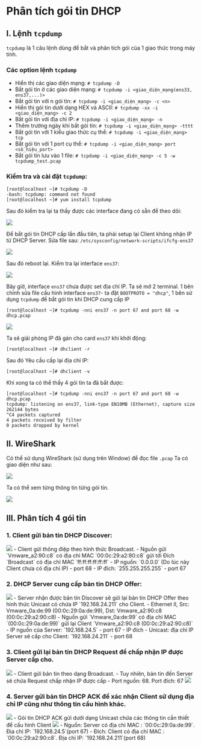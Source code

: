 # Phân tích gói tin DHCP

## I. Lệnh `tcpdump`
`tcpdump` là 1 câu lệnh dùng để bắt và phân tích gói của 1 giao thức trong máy tính.

### Các option lệnh `tcpdump`
- Hiển thị các giao diện mạng: `# tcpdump -D`
- Bắt gói tin ở các giao diện mạng: `# tcpdump -i <giao_diện_mạng(ens33, ens37,...)>`
- Bắt gói tin với n gói tin: `# tcpdump -i <giao_diện_mạng> -c <n>`
- Hiển thị gói tin dưới dạng HEX và ASCII: `# tcpdump -xx -i <giao_diện_mạng> -c 2`
- Bắt gói tin với địa chỉ IP: `# tcpdump -i <giao_diện_mạng> -n`
- Thêm trường ngày khi bắt gói tin: `# tcpdump -i <giao_diện_mạng> -tttt`
- Bắt gói tin với 1 kiểu giao thức cụ thể: `# tcpdump -i <giao_diện_mạng> tcp`
- Bắt gói tin với 1 port cụ thể: `# tcpdump -i <giao_diện_mạng> port <số_hiệu_port>`
- Bắt gói tin lưu vào 1 file: `# tcpdump -i <giao_diện_mạng> -c 5 -w tcpdump_test.pcap`

### Kiểm tra và cài đặt `tcpdump`:
```
[root@localhost ~]# tcpdump -D
-bash: tcpdump: command not found
[root@localhost ~]# yum install tcpdump
```

Sau đó kiểm tra lại ta thấy được các interface đang có sẵn để theo dõi:

<img src = "https://i.imgur.com/jE39897.png">

Để bắt gói tin DHCP cấp lần đầu tiên, ta phải setup lại Client không nhận IP từ DHCP Server.
Sửa file sau: `/etc/sysconfig/network-scripts/ifcfg-ens37` 

<img src = "https://i.imgur.com/T7B3blg.png">

Sau đó reboot lại. Kiểm tra lại interface `ens37`:

<img src = "https://i.imgur.com/Xwue2U4.png">

Bây giờ, interface `ens37` chưa được set địa chỉ IP.
Ta sẽ mở 2 terminal. 1 bên chỉnh sửa file cấu hình interface `ens37`- ta đặt `BOOTPROTO = "dhcp"`, 1 bên sử dụng `tcpdump` để bắt gói tin khi DHCP cung cấp IP
```
[root@localhost ~]# tcpdump -nni ens37 -n port 67 and port 68 -w dhcp.pcap
```
<img src = "https://i.imgur.com/lzBYlSs.png">

Ta sẽ giải phóng IP đã gán cho card `ens37` khi khởi động:
```
[root@localhost ~]# dhclient -r
```
Sau đó Yêu cầu cấp lại địa chỉ IP:
```
[root@localhost ~]# dhclient -v
```

Khi xong ta có thể thấy 4 gói tin ta đã bắt được:
```
[root@localhost ~]# tcpdump -nni ens37 -n port 67 and port 68 -w dhcp.pcap
tcpdump: listening on ens37, link-type EN10MB (Ethernet), capture size 262144 bytes
^C4 packets captured
4 packets received by filter
0 packets dropped by kernel
```

## II. WireShark
Có thể sử dụng WireShark (sử dụng trên Window) để đọc file `.pcap`
Ta có giao diện như sau:

<img src = "https://i.imgur.com/HlMj80m.png">

Ta có thể xem từng thông tin từng gói tin.

<img src = "https://i.imgur.com/6TrrZ35.png">

## III. Phân tích 4 gói tin
### 1. Client gửi bản tin DHCP Discover:
<img src = "https://i.imgur.com/HjZkap4.png"> 
- Client gửi thông điệp theo hình thức Broadcast.
- Nguồn gửi `Vmware_a2:90:c8` có địa chỉ MAC `00:0c:29:a2:90:c8` gửi tới Đích `Broadcast` có địa chỉ MAC `ff:ff:ff:ff:ff:ff`
- IP nguồn: `0.0.0.0` (Do lúc này Client chưa có địa chỉ IP) - port 68
- IP đích: `255.255.255.255` - port 67

### 2. DHCP Server cung cấp bản tin DHCP Offer:
<img src = "https://i.imgur.com/1PX2yWV.png">
- Server nhận được bản tin Discover sẽ gửi lại bản tin DHCP Offer theo hình thức Unicast có chứa IP `192.168.24.211` cho Client.
- Ethernet II, Src: Vmware_0a:de:99 (00:0c:29:0a:de:99), Dst: Vmware_a2:90:c8 (00:0c:29:a2:90:c8)
- Nguồn gửi `Vmware_0a:de:99` có địa chỉ MAC `(00:0c:29:0a:de:99)` gửi lại Client `Vmware_a2:90:c8 (00:0c:29:a2:90:c8)`
- IP nguồn của Server: `192.168.24.5` - port 67
- IP đích - Unicast: địa chỉ IP Server sẽ cấp cho Client: `192.168.24.211` - port 68

### 3. Client gửi lại bản tin DHCP Request để chấp nhận IP được Server cấp cho.
<img src = "https://i.imgur.com/SQ7EIHF.png">
- Client gửi bản tin theo dạng Broadcast.
- Tuy nhiên, bản tin đến Server sẽ chứa Request chấp nhận IP được cấp
- Port nguồn: 68. Port đích: 67

<img src = "https://i.imgur.com/jPqbJUF.png">

### 4. Server gửi bản tin DHCP ACK để xác nhận Client sử dụng địa chỉ IP cũng như thông tin cấu hình khác.
<img src ="https://i.imgur.com/OHLR0X0.png">
- Gói tin DHCP ACK gửi dưới dạng Unicast chứa các thông tin cần thiết để cấu hình Client
<img src = "https://i.imgur.com/q0PwLCV.png">
- Nguồn: Server có địa chỉ MAC : `00:0c:29:0a:de:99`. Địa chỉ IP: `192.168.24.5`(port 67)
- Đích: Client có địa chỉ MAC : `00:0c:29:a2:90:c8`. Địa chỉ IP: `192.168.24.211`(port 68)